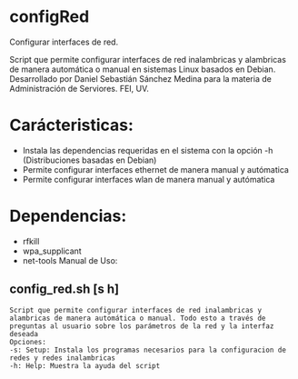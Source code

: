 # configRed

Configurar interfaces de red.

Script que permite configurar interfaces de red inalambricas y alambricas de manera automática o manual en sistemas Linux basados en Debian.
Desarrollado por Daniel Sebastián Sánchez Medina para la materia de Administración de Serviores.
FEI, UV.
# Carácteristicas:
- Instala las dependencias requeridas en el sistema con la opción -h (Distribuciones basadas en Debian)
- Permite configurar interfaces ethernet de manera manual y autómatica
- Permite configurar interfaces wlan de manera manual y autómatica

# Dependencias: 
- rfkill
- wpa_supplicant
- net-tools
Manual de Uso:

## config_red.sh [s h]
	Script que permite configurar interfaces de red inalambricas y alambricas de manera automática o manual. Todo esto a través de preguntas al usuario sobre los parámetros de la red y la interfaz deseada
	Opciones:
	-s: Setup: Instala los programas necesarios para la configuracion de redes y redes inalambricas
	-h: Help: Muestra la ayuda del script


